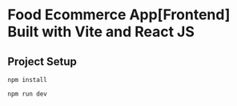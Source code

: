 # Food Ecommerce App[Frontend] Built with Vite and React JS

## Project Setup

```
npm install
```

```
npm run dev
```
